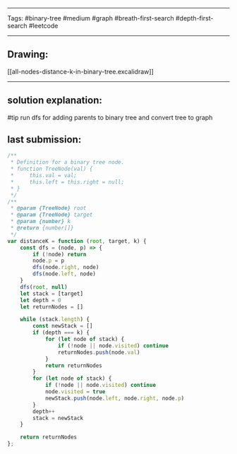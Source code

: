 

----

Tags: #binary-tree #medium #graph #breath-first-search #depth-first-search #leetcode

----

## Drawing:
[[all-nodes-distance-k-in-binary-tree.excalidraw]]

----


## solution explanation:
#tip run dfs for adding parents to binary tree and convert tree to graph

## last submission:
```javascript
/**
 * Definition for a binary tree node.
 * function TreeNode(val) {
 *     this.val = val;
 *     this.left = this.right = null;
 * }
 */
/**
 * @param {TreeNode} root
 * @param {TreeNode} target
 * @param {number} k
 * @return {number[]}
 */
var distanceK = function (root, target, k) {
    const dfs = (node, p) => {
        if (!node) return
        node.p = p
        dfs(node.right, node)
        dfs(node.left, node)
    }
    dfs(root, null)
    let stack = [target]
    let depth = 0
    let returnNodes = []

    while (stack.length) {
        const newStack = []
        if (depth === k) {
            for (let node of stack) {
                if (!node || node.visited) continue
                returnNodes.push(node.val)
            }
            return returnNodes
        }
        for (let node of stack) {
            if (!node || node.visited) continue
            node.visited = true
            newStack.push(node.left, node.right, node.p)
        }
        depth++
        stack = newStack
    }

    return returnNodes
};
```




